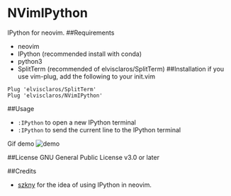 # NVimIPython
IPython for neovim.
##Requirements
* neovim
* IPython (recommended install with conda)
* python3
* SplitTerm (recommended of elvisclaros/SplitTerm)
##Installation
if you use vim-plug, add the following to your init.vim
```
Plug 'elvisclaros/SplitTerm'
Plug 'elvisclaros/NVimIPython'
```
##Usage
* `:IPython` to open a new IPython terminal
* `:IPython` to send the current line to the IPython terminal

Gif demo
![demo](https://github.com/elvisclaros/NVimIPython/gif/demo.gif)

##License
GNU General Public License v3.0 or later

##Credits
* [szkny](https://github.com/szkny) for the idea of using IPython in neovim.
